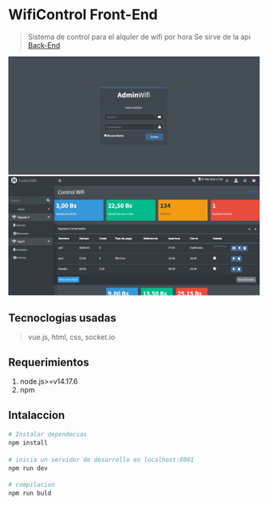 # WifiControl Front-End

> Sistema de control para el alquler de wifi por hora 
> Se sirve de la api [Back-End](https://github.com/ever23/wificontrol-BackEnd)

![login](./screenshot/login.png)
![inicio](./screenshot/inicio.jpg)

## Tecnoclogias usadas

> vue.js, html, css, socket.io

## Requerimientos 

1. node.js>=v14.17.6
2. npm

## Intalaccion

``` bash
# Instalar dependecias 
npm install

# inicia un servidor de desarrollo en localhost:8081
npm run dev

# compilacion 
npm run buld

